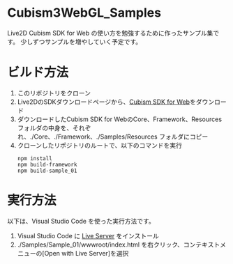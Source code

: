 # Cubism3WebGL_Samples

Live2D Cubism SDK for Web の使い方を勉強するために作ったサンプル集です。
少しずつサンプルを増やしていく予定です。

# ビルド方法

1. このリポジトリをクローン
1. Live2DのSDKダウンロードページから、[Cubism SDK for Web](https://live2d.github.io/#web)をダウンロード
1. ダウンロードしたCubism SDK for WebのCore、Framework、Resources フォルダの中身を、それぞれ、./Core、./Framework、./Samples/Resources フォルダにコピー
1. クローンしたリポジトリのルートで、以下のコマンドを実行
    ```
    npm install
    npm build-framework
    npm build-sample_01
    ```

# 実行方法

以下は、Visual Studio Code を使った実行方法です。

1. Visual Studio Code に [Live Server](https://github.com/ritwickdey/vscode-live-server) をインストール
1. ./Samples/Sample_01/wwwroot/index.html を右クリック、コンテキストメニューの[Open with Live Server]を選択
